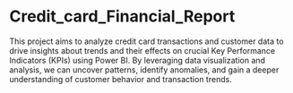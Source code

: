 # Credit_card_Financial_Report
This project aims to analyze credit card transactions and customer data to drive insights about trends and their effects on crucial Key Performance Indicators (KPIs) using Power BI. By leveraging data visualization and analysis, we can uncover patterns, identify anomalies, and gain a deeper understanding of customer behavior and transaction trends. 
